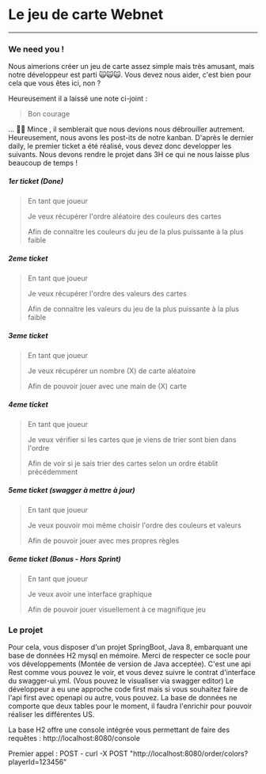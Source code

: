 # Le jeu de carte Webnet

---

### We need you !
Nous aimerions créer un jeu de carte assez simple mais très amusant, mais notre développeur est parti 🙀🙀🙀. Vous devez nous aider, c'est bien pour cela que vous êtes ici, non ?

Heureusement il a laissé une note ci-joint :

> Bon courage

... 👀👀
Mince , il semblerait que nous devions nous débrouiller autrement. Heureusement, nous avons les post-its de notre kanban. 
D'après le dernier daily, le premier ticket a été réalisé, vous devez donc developper les suivants.
Nous devons rendre le projet dans 3H ce qui ne nous laisse plus beaucoup de temps !

##### 1er ticket (Done)
> En tant que joueur
> 
> Je veux récupérer l'ordre aléatoire des couleurs des cartes
> 
> Afin de connaitre les couleurs du jeu de la plus puissante à la plus faible

##### 2eme ticket
> En tant que joueur
>
> Je veux récupérer l'ordre des valeurs des cartes
>
> Afin de connaitre les valeurs du jeu de la plus puissante à la plus faible

##### 3eme ticket
> En tant que joueur
>
> Je veux récupérer un nombre (X) de carte aléatoire
>
> Afin de pouvoir jouer avec une main de (X) carte

##### 4eme ticket
> En tant que joueur
>
> Je veux vérifier si les cartes que je viens de trier sont bien dans l'ordre
>
> Afin de voir si je sais trier des cartes selon un ordre établit précédemment

##### 5eme ticket (swagger à mettre à jour)
> En tant que joueur
>
> Je veux pouvoir moi même choisir l'ordre des couleurs et valeurs
>
> Afin de pouvoir jouer avec mes propres règles

##### 6eme ticket (Bonus - Hors Sprint)
> En tant que joueur
> 
> Je veux avoir une interface graphique
> 
> Afin de pouvoir jouer visuellement à ce magnifique jeu

### Le projet
Pour cela, vous disposer d'un projet SpringBoot, Java 8, embarquant une base de données H2 mysql en mémoire. Merci de respecter ce socle pour vos développements (Montée de version de Java acceptée).
C'est une api Rest comme vous pouvez le voir, et vous devez suivre le contrat d'interface du swagger-ui.yml. (Vous pouvez le visualiser via swagger editor)
Le développeur a eu une approche code first mais si vous souhaitez faire de l'api first avec openapi ou autre, vous pouvez. La base de données ne comporte que deux tables pour le moment, il faudra l'enrichir pour pouvoir réaliser les différentes US.

La base H2 offre une console intégrée vous permettant de faire des requêtes : http://localhost:8080/console

Premier appel : POST - curl -X POST "http://localhost:8080/order/colors?playerId=123456"
